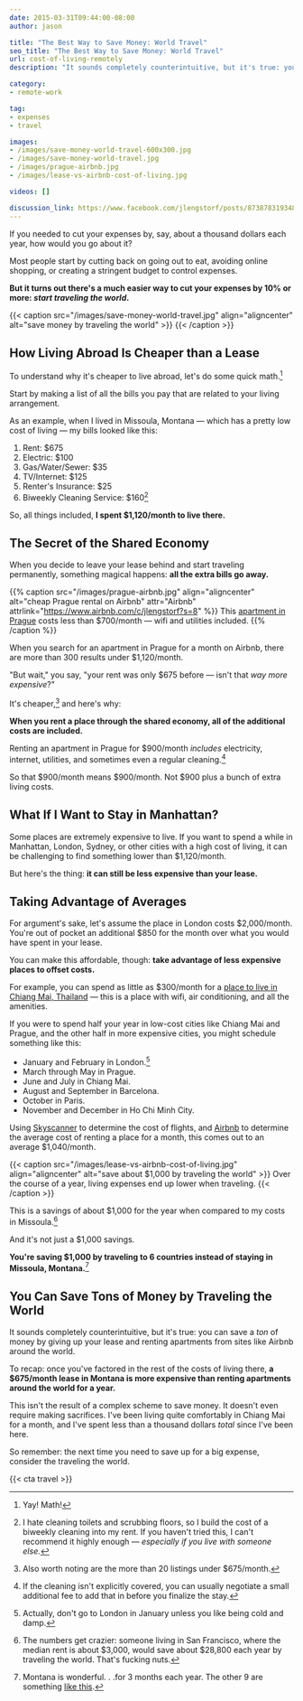 ```yaml
---
date: 2015-03-31T09:44:00-08:00
author: jason

title: "The Best Way to Save Money: World Travel"
seo_title: "The Best Way to Save Money: World Travel"
url: cost-of-living-remotely
description: "It sounds completely counterintuitive, but it's true: you can save a ton of money by giving up your lease and renting apartments around the world."

category:
- remote-work

tag:
- expenses
- travel

images:
- /images/save-money-world-travel-600x300.jpg
- /images/save-money-world-travel.jpg
- /images/prague-airbnb.jpg
- /images/lease-vs-airbnb-cost-of-living.jpg

videos: []

discussion_link: https://www.facebook.com/jlengstorf/posts/873878319348737
---
```

If you needed to cut your expenses by, say, about a thousand dollars each year, how would you go about it?

Most people start by cutting back on going out to eat, avoiding online shopping, or creating a stringent budget to control expenses.

**But it turns out there's a much easier way to cut your expenses by 10% or more: *start traveling the world*.**

{{< caption src="/images/save-money-world-travel.jpg"
            align="aligncenter"
            alt="save money by traveling the world" >}}
{{< /caption >}}

## How Living Abroad Is Cheaper than a Lease

To understand why it's cheaper to live abroad, let's do some quick math.[^math]

Start by making a list of all the bills you pay that are related to your living arrangement.

As an example, when I lived in Missoula, Montana — which has a pretty low cost of living — my bills looked like this:

1.  Rent: $675
2.  Electric: $100
3.  Gas/Water/Sewer: $35
4.  TV/Internet: $125
5.  Renter's Insurance: $25
6.  Biweekly Cleaning Service: $160[^cleaning]

So, all things included, **I spent $1,120/month to live there.**

## The Secret of the Shared Economy

When you decide to leave your lease behind and start traveling permanently, something magical happens: **all the extra bills go away.**

{{% caption src="/images/prague-airbnb.jpg"
            align="aligncenter"
            alt="cheap Prague rental on Airbnb"
            attr="Airbnb"
            attrlink="https://www.airbnb.com/c/jlengstorf?s=8" %}}
  This [apartment in Prague](https://www.airbnb.com/rooms/4500253) costs less than $700/month — wifi and utilities included.
{{% /caption %}}

When you search for an apartment in Prague for a month on Airbnb, there are more than 300 results under $1,120/month.

"But wait," you say, "your rent was only $675 before — isn't that *way more expensive*?"

It's cheaper,[^cheaper] and here's why:

**When you rent a place through the shared economy, all of the additional costs are included.**

Renting an apartment in Prague for $900/month *includes* electricity, internet, utilities, and sometimes even a regular cleaning.[^airbnbcleaning]

So that $900/month means $900/month. Not $900 plus a bunch of extra living costs.

## What If I Want to Stay in Manhattan?

Some places are extremely expensive to live. If you want to spend a while in Manhattan, London, Sydney, or other cities with a high cost of living, it can be challenging to find something lower than $1,120/month.

But here's the thing: **it can still be less expensive than your lease.**

## Taking Advantage of Averages

For argument's sake, let's assume the place in London costs $2,000/month. You're out of pocket an additional $850 for the month over what you would have spent in your lease.

You can make this affordable, though: **take advantage of less expensive places to offset costs.**

For example, you can spend as little as $300/month for a [place to live in Chiang Mai, Thailand][2] — this is a place with wifi, air conditioning, and all the amenities.

If you were to spend half your year in low-cost cities like Chiang Mai and Prague, and the other half in more expensive cities, you might schedule something like this:

*   January and February in London.[^london]
*   March through May in Prague.
*   June and July in Chiang Mai.
*   August and September in Barcelona.
*   October in Paris.
*   November and December in Ho Chi Minh City.

Using [Skyscanner][3] to determine the cost of flights, and [Airbnb][4] to determine the average cost of renting a place for a month, this comes out to an average $1,040/month.

{{< caption src="/images/lease-vs-airbnb-cost-of-living.jpg"
            align="aligncenter"
            alt="save about $1,000 by traveling the world" >}}
  Over the course of a year, living expenses end up lower when traveling.
{{< /caption >}}

This is a savings of about $1,000 for the year when compared to my costs in Missoula.[^sf]

And it's not just a $1,000 savings.

**You're saving $1,000 by traveling to 6 countries instead of staying in Missoula, Montana.**[^mt]

## You Can Save Tons of Money by Traveling the World

It sounds completely counterintuitive, but it's true: you can save a *ton* of money by giving up your lease and renting apartments from sites like Airbnb around the world.

To recap: once you've factored in the rest of the costs of living there, **a $675/month lease in Montana is more expensive than renting apartments around the world for a year.**

This isn't the result of a complex scheme to save money. It doesn't even require making sacrifices. I've been living quite comfortably in Chiang Mai for a month, and I've spent less than a thousand dollars *total* since I've been here.

So remember: the next time you need to save up for a big expense, consider the traveling the world.

{{< cta travel >}}

[^math]:
    Yay! Math!

[^cleaning]:
    I hate cleaning toilets and scrubbing floors, so I build the cost of a biweekly cleaning into my rent. If you haven't tried this, I can't recommend it highly enough — *especially if you live with someone else.*

[^cheaper]:
    Also worth noting are the more than 20 listings under $675/month.

[^airbnbcleaning]:
    If the cleaning isn't explicitly covered, you can usually negotiate a small additional fee to add that in before you finalize the stay.

[^london]:
    Actually, don't go to London in January unless you like being cold and damp.

[^sf]:
    The numbers get crazier: someone living in San Francisco, where the median rent is about $3,000, would save about $28,800 each year by traveling the world. That's fucking nuts.

[^mt]:
    Montana is wonderful. . .for 3 months each year. The other 9 are something [like this][5].

 [2]: https://nomadlist.com/chiang-mai-thailand
 [3]: http://www.skyscanner.com/
 [4]: https://www.airbnb.com/c/jlengstorf
 [5]: http://i.imgur.com/iexMg46.jpg

